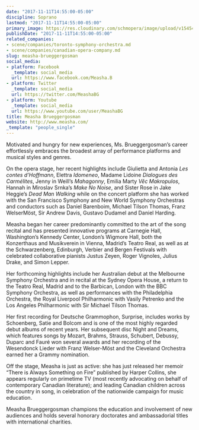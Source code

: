 ```yaml
---
date: "2017-11-11T14:55:00-05:00"
discipline: Soprano
lastmod: "2017-11-11T14:55:00-05:00"
primary_image: https://res.cloudinary.com/schmopera/image/upload/v1545409169/media/webhook-uploads/1510429950077/m01-683x1024.jpg.jpg
publishDate: "2017-11-11T14:55:00-05:00"
related_companies:
- scene/companies/toronto-symphony-orchestra.md
- scene/companies/canadian-opera-company.md
slug: measha-brueggergosman
social_media:
- platform: Facebook
  _template: social_media
  url: https://www.facebook.com/Measha.B
- platform: Twitter
  _template: social_media
  url: https://twitter.com/MeashaBG
- platform: Youtube
  _template: social_media
  url: https://www.youtube.com/user/MeashaBG
title: Measha Brueggergosman
website: http://www.measha.com/
_template: "people_single"
---
```


Motivated and hungry for new experiences, Ms. Brueggergosman’s career effortlessly embraces the broadest array of performance platforms and musical styles and genres.

On the opera stage, her recent highlights include Giulietta and Antonia *Les contes d’Hoffmann*, Elettra *Idomeneo*, Madame Lidoine *Dialogues des Carmélites*, Jenny in Weill’s *Mahagonny*, Emilia Marty *Věc Makropulos*, Hannah in Miroslav Srnka’s *Make No Noise*, and Sister Rose in Jake Heggie’s *Dead Man Walking* while on the concert platform she has worked with the San Francisco Symphony and New World Symphony Orchestras and conductors such as Daniel Barenboim, Michael Tilson Thomas, Franz WelserMöst, Sir Andrew Davis, Gustavo Dudamel and Daniel Harding.

Measha began her career predominantly committed to the art of the song recital and has presented innovative programs at Carnegie Hall, Washington’s Kennedy Center, London’s Wigmore Hall, both the Konzerthaus and Musikverein in Vienna, Madrid’s Teatro Real, as well as at the Schwarzenberg, Edinburgh, Verbier and Bergen Festivals with celebrated collaborative pianists Justus Zeyen, Roger Vignoles, Julius Drake, and Simon Lepper.

Her forthcoming highlights include her Australian debut at the Melbourne Symphony Orchestra and in recital at the Sydney Opera House, a return to the Teatro Real, Madrid and to the Barbican, London with the BBC Symphony Orchestra, as well as performances with the Philadelphia Orchestra, the Royal Liverpool Philharmonic with Vasily Petrenko and the Los Angeles Philharmonic with Sir Michael Tilson Thomas.

Her first recording for Deutsche Grammophon, Surprise, includes works by Schoenberg, Satie and Bolcom and is one of the most highly regarded debut albums of recent years. Her subsequent disc Night and Dreams, which features songs by Mozart, Brahms, Strauss, Schubert, Debussy, Duparc and Fauré won several awards and her recording of the Wesendonck Lieder with Franz Welser-Möst and the Cleveland Orchestra earned her a Grammy nomination.

Off the stage, Measha is just as active: she has just released her memoir “There is Always Something on Fire” published by Harper Collins, she appears regularly on primetime TV (most recently advocating on behalf of contemporary Canadian literature); and leading Canadian children across the country in song, in celebration of the nationwide campaign for music education.

Measha Brueggergosman champions the education and involvement of new audiences and holds several honorary doctorates and ambassadorial titles with international charities.
